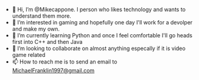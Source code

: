 - 👋 Hi, I’m @Mikecappone. I person who likes technology and wants to understand them more.
- 👀 I’m interested in gaming and hopefully one day I'll work for a devolper and make my own.
- 🌱 I’m currently learning Python and once I feel comfortable I'll go heads first into C++ and then Java
- 💞️ I’m looking to collaborate on almost anything especally if it is video game related
- 📫 How to reach me is to send an email to MichaelFranklin1997@gmail.com

<!---
Mikecappone/Mikecappone is a ✨ special ✨ repository because its `README.md` (this file) appears on your GitHub profile.
You can click the Preview link to take a look at your changes.
--->
